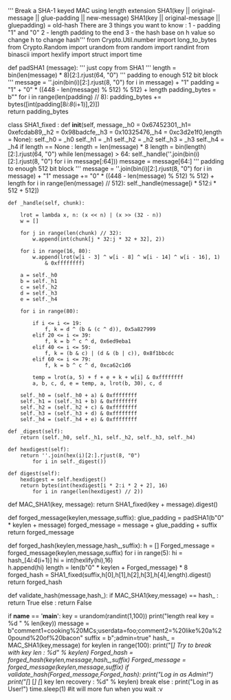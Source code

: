 ''' Break a SHA-1 keyed MAC using length extension
SHA1(key || original-message || glue-padding || new-message)
SHA1(key || original-message || gluepadding) = old-hash
There are 3 things you want to know : 
1 - padding "1" and "0" 
2 - length padding to the end 
3 - the hash base on h value so change h to change hash''' 
from Crypto.Util.number import long_to_bytes
from Crypto.Random import urandom 
from random import randint 
from binascii import hexlify 
import struct 
import time 

def padSHA1 (message):
    ''' just copy from SHA1 ''' 
    length = bin(len(message) * 8)[2:].rjust(64, "0")
    ''' padding to enough 512 bit block ''' 
    message = ''.join(bin(i)[2:].rjust(8, "0") for i in message) + "1"
    padding = "1" + "0" * ((448 - len(message) % 512) % 512) + length
    padding_bytes = b"" 
    for i in range(len(padding) // 8):
        padding_bytes += bytes([int(padding[8*i:8*(i+1)],2)])  
    return padding_bytes

class SHA1_fixed :
    def __init__(self, message,_h0 = 0x67452301,_h1= 0xefcdab89,_h2 = 0x98badcfe,_h3 = 0x10325476,_h4 = 0xc3d2e1f0,length = None):
        self._h0 = _h0 
        self._h1 = _h1 
        self._h2 = _h2 
        self._h3 = _h3 
        self._h4 = _h4 
        if length == None : 
            length = len(message) * 8 
        length = bin(length)[2:].rjust(64, "0")
        while len(message) > 64:
            self._handle(''.join(bin(i)[2:].rjust(8, "0")
                for i in message[:64]))
            message = message[64:]
        ''' padding to enough 512 bit block ''' 
        message = ''.join(bin(i)[2:].rjust(8, "0") for i in message) + "1"
        message += "0" * ((448 - len(message) % 512) % 512) + length
        for i in range(len(message) // 512):
            self._handle(message[i * 512:i * 512 + 512])

    def _handle(self, chunk):

        lrot = lambda x, n: (x << n) | (x >> (32 - n))
        w = []

        for j in range(len(chunk) // 32):
            w.append(int(chunk[j * 32:j * 32 + 32], 2))

        for i in range(16, 80):
            w.append(lrot(w[i - 3] ^ w[i - 8] ^ w[i - 14] ^ w[i - 16], 1)
                & 0xffffffff)

        a = self._h0
        b = self._h1
        c = self._h2
        d = self._h3
        e = self._h4

        for i in range(80):

            if i <= i <= 19:
                f, k = d ^ (b & (c ^ d)), 0x5a827999
            elif 20 <= i <= 39:
                f, k = b ^ c ^ d, 0x6ed9eba1
            elif 40 <= i <= 59:
                f, k = (b & c) | (d & (b | c)), 0x8f1bbcdc
            elif 60 <= i <= 79:
                f, k = b ^ c ^ d, 0xca62c1d6

            temp = lrot(a, 5) + f + e + k + w[i] & 0xffffffff
            a, b, c, d, e = temp, a, lrot(b, 30), c, d

        self._h0 = (self._h0 + a) & 0xffffffff
        self._h1 = (self._h1 + b) & 0xffffffff
        self._h2 = (self._h2 + c) & 0xffffffff
        self._h3 = (self._h3 + d) & 0xffffffff
        self._h4 = (self._h4 + e) & 0xffffffff

    def _digest(self):
        return (self._h0, self._h1, self._h2, self._h3, self._h4)

    def hexdigest(self):
        return ''.join(hex(i)[2:].rjust(8, "0")
            for i in self._digest())

    def digest(self):
        hexdigest = self.hexdigest()
        return bytes(int(hexdigest[i * 2:i * 2 + 2], 16)
            for i in range(len(hexdigest) // 2))

def MAC_SHA1(key, message):
    return SHA1_fixed(key + message).digest() 

def forged_message(keylen,message,suffix):
    glue_padding = padSHA1(b"0" * keylen + message) 
    forged_message = message + glue_padding + suffix 
    return forged_message

def forged_hash(keylen,message,hash_,suffix):
    h = []
    Forged_message = forged_message(keylen,message,suffix)
    for i in range(5):
        hi = hash_[4*i:4*(i+1)]
        hi = int(hexlify(hi),16)  
        h.append(hi)
    length = len(b"0" * keylen + Forged_message) * 8 
    forged_hash = SHA1_fixed(suffix,h[0],h[1],h[2],h[3],h[4],length).digest() 
    return forged_hash 

def validate_hash(message,hash_): 
    if MAC_SHA1(key,message) == hash_ : 
        return True 
    else : 
        return False 

if __name__ == '__main__':
    key = urandom(randint(1,100))
    print("length real key = %d " % len(key))
    message = b"comment1=cooking%20MCs;userdata=foo;comment2=%20like%20a%20pound%20of%20bacon" 
    suffix = b";admin=true" 
    hash_ = MAC_SHA1(key,message) 
    for keylen in range(100): 
        print("[*] Try to break with key len : %d" % keylen)
        Forged_hash = forged_hash(keylen,message,hash_,suffix) 
        Forged_message = forged_message(keylen,message,suffix) 
        if validate_hash(Forged_message,Forged_hash):
            print("Log in as Admin!")   
            print("[*] [*] [*] key len recovery : %d" % keylen)
            break 
        else : 
            print("Log in as User!") 
            time.sleep(1)   #it will more fun when you wait :v 
